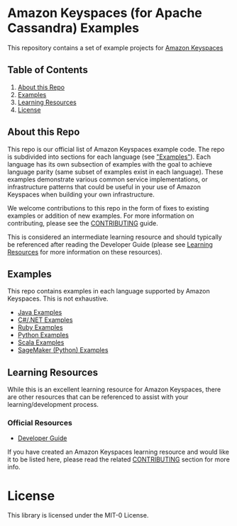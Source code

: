 # Amazon Keyspaces (for Apache Cassandra) Examples

This repository contains a set of example projects for [Amazon Keyspaces](https://docs.aws.amazon.com/keyspaces/latest/devguide/what-is-keyspaces.html)

## Table of Contents
1. [About this Repo](#About)
2. [Examples](#Examples)
3. [Learning Resources](#Learning)
4. [License](#License)


## About this Repo <a name="About"></a>
This repo is our official list of Amazon Keyspaces example code. The repo is subdivided into sections for each language (see ["Examples"](#Examples)). Each language has its own subsection of examples with the goal to achieve language parity (same subset of examples exist in each language). These examples demonstrate various common service implementations, or infrastructure patterns that could be useful in your use of Amazon Keyspaces when building your own infrastructure.

We welcome contributions to this repo in the form of fixes to existing examples or addition of new examples. For more information on contributing, please see the [CONTRIBUTING](https://github.com/aws-samples/aws-keyspaces-examples/tree/master/CONTRIBUTING.md) guide.

This is considered an intermediate learning resource and should typically be referenced after reading the Developer Guide (please see [Learning Resources](#Learning) for more information on these resources).


## Examples <a name="Examples"></a>
This repo contains examples in each language supported by Amazon Keyspaces. This is not exhaustive.

- [Java Examples](https://github.com/aws-samples/amazon-keyspaces-examples/tree/main/java)
- [C#/.NET Examples](https://github.com/aws-samples/amazon-keyspaces-examples/tree/main/dotnet)
- [Ruby Examples](https://github.com/aws-samples/amazon-keyspaces-examples/tree/main/ruby)
- [Python Examples](https://github.com/aws-samples/amazon-keyspaces-examples/tree/main/python)
- [Scala Examples](https://github.com/aws-samples/amazon-keyspaces-examples/tree/main/scala)
- [SageMaker (Python) Examples](https://github.com/aws-samples/amazon-keyspaces-examples/tree/main/python/datastax-v3/SageMaker)



## Learning Resources <a name="Learning"></a>
While this is an excellent learning resource for Amazon Keyspaces, there are other resources that can be referenced to assist with your learning/development process.

### Official Resources
- [Developer Guide](https://docs.aws.amazon.com/keyspaces/latest/devguide/what-is-keyspaces.html)

If you have created an Amazon Keyspaces learning resource and would like it to be listed here, please read the related [CONTRIBUTING](https://github.com/aws-samples/amazon-keyspaces-examples/blob/main/CONTRIBUTING.md) section for more info.



# License <a name="License"></a>

This library is licensed under the MIT-0 License.
